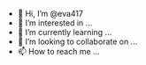 - 👋 Hi, I’m @eva417
- 👀 I’m interested in ...
- 🌱 I’m currently learning ...
- 💞️ I’m looking to collaborate on ...
- 📫 How to reach me ...

<!---
eva417/eva417 is a ✨ special ✨ repository because its `README.md` (this file) appears on your GitHub profile.
You can click the Preview link to take a look at your changes.
--->
